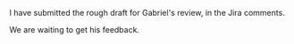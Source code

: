I have submitted the rough draft for Gabriel's review, in the Jira comments.

We are waiting to get his feedback.

